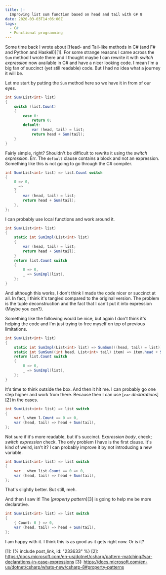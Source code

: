 ```yaml
---
title: |-
  Improving list sum function based on head and tail with C# 8
date: 2020-03-03T14:06:00Z
tags:
  - C#
  - Functional programming
---
```

Some time back I wrote about [Head- and Tail-like methods in C# (and F# and Python and Haskell)][1]. For some strange reasons I came across the `Sum` method I wrote there and I thought maybe I can rewrite it with _switch expression_ now available in C# and have a nicer looking code. I mean I'm a big fan of succinct (yet still readable) code. But I had no idea what a journey it will be.

<!-- excerpt -->

Let me start by putting the `Sum` method here so we have it in from of our eyes.

```csharp
int Sum(List<int> list)
{
	switch (list.Count)
	{
		case 0:
			return 0;
		default:
			var (head, tail) = list;
			return head + Sum(tail);
	}
}
```

Fairly simple, right? Shouldn't be difficult to rewrite it using the _switch expression_. Err. The `default` clause contains a block and not an expression. Something like this is not going to go through the C# compiler.

```csharp
int Sum(List<int> list) => list.Count switch
{
	0 => 0,
	_ =>
	{
		var (head, tail) = list;
		return head + Sum(tail);
	},
};
```

I can probably use local functions and work around it.

```csharp
int Sum(List<int> list)
{
	static int SumImpl(List<int> list)
	{
		var (head, tail) = list;
		return head + Sum(tail);
	}
	return list.Count switch
	{
		0 => 0,
		_ => SumImpl(list),
	};
}
```

And although this works, I don't think I made the code nicer or succinct at all. In fact, I think it's tangled compared to the original version. The problem is the tuple deconstruction and the fact that I can't put it into expression (Maybe you can?).

Something like the following would be nice, but again I don't think it's helping the code and I'm just trying to free myself on top of previous limitations.

```csharp
int Sum(List<int> list)
{
	static int SumImpl(List<int> list) => SumSum(((head, tail) = list));
	static int SumSum((int head, List<int> tail) item) => item.head + Sum(item.tail);
	return list.Count switch
	{
		0 => 0,
		_ => SumImpl(list),
	};
}
```

It's time to think outside the box. And then it hit me. I can probably go one step higher and work from there. Because then I can use [_`var` declarations_][2] in the cases.

```csharp
int Sum(List<int> list) => list switch
{
	var l when l.Count == 0 => 0,
	var (head, tail) => head + Sum(tail),
};
```

Not sure if it's more readable, but it's succinct. _Expression body_, check; _switch expression_ check. The only problem I have is the first clause. It's kind of weird, isn't it? I can probably improve it by not introducing a new variable.

```csharp
int Sum(List<int> list) => list switch
{
	var _ when list.Count == 0 => 0,
	var (head, tail) => head + Sum(tail),
};
```

That's slightly better. But still, meh.

And then I saw it! The [_property pattern_][3] is going to help me be more declarative.

```csharp
int Sum(List<int> list) => list switch
{
	{ Count: 0 } => 0,
	var (head, tail) => head + Sum(tail),
};
```

I am happy with it. I think this is as good as it gets right now. Or is it?

[1]: {% include post_link, id: "233633" %}
[2]: https://docs.microsoft.com/en-us/dotnet/csharp/pattern-matching#var-declarations-in-case-expressions
[3]: https://docs.microsoft.com/en-us/dotnet/csharp/whats-new/csharp-8#property-patterns